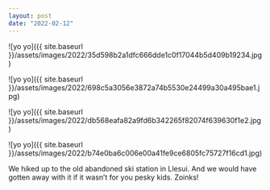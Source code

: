 ```yaml
---
layout: post
date: "2022-02-12"
---
```


![yo yo]({{ site.baseurl }}/assets/images/2022/35d598b2a1dfc666dde1c0f17044b5d409b19234.jpg)

![yo yo]({{ site.baseurl }}/assets/images/2022/698c5a3056e3872a74b5530e24499a30a495bae1.jpg)

![yo yo]({{ site.baseurl }}/assets/images/2022/db568eafa82a9fd6b342265f82074f639630f1e2.jpg)

![yo yo]({{ site.baseurl }}/assets/images/2022/b74e0ba6c006e00a41fe9ce6805fc75727f16cd1.jpg)

We hiked up to the old abandoned ski station in Llesui. And we would have gotten away with it if it wasn’t for you pesky kids. Zoinks!
